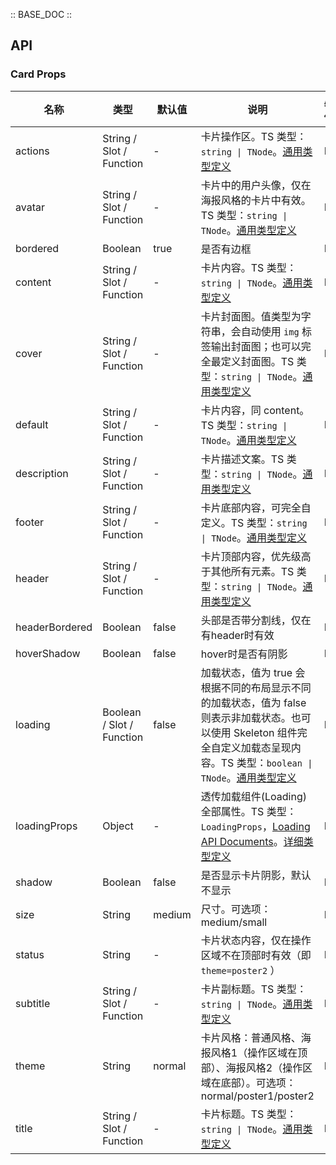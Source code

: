 :: BASE_DOC ::

## API
### Card Props

名称 | 类型 | 默认值 | 说明 | 必传
-- | -- | -- | -- | --
actions | String / Slot / Function | - | 卡片操作区。TS 类型：`string \| TNode`。[通用类型定义](https://github.com/Tencent/tdesign-vue-next/blob/develop/packages/components/common.ts) | N
avatar | String / Slot / Function | - | 卡片中的用户头像，仅在海报风格的卡片中有效。TS 类型：`string \| TNode`。[通用类型定义](https://github.com/Tencent/tdesign-vue-next/blob/develop/packages/components/common.ts) | N
bordered | Boolean | true | 是否有边框 | N
content | String / Slot / Function | - | 卡片内容。TS 类型：`string \| TNode`。[通用类型定义](https://github.com/Tencent/tdesign-vue-next/blob/develop/packages/components/common.ts) | N
cover | String / Slot / Function | - | 卡片封面图。值类型为字符串，会自动使用 `img` 标签输出封面图；也可以完全最定义封面图。TS 类型：`string \| TNode`。[通用类型定义](https://github.com/Tencent/tdesign-vue-next/blob/develop/packages/components/common.ts) | N
default | String / Slot / Function | - | 卡片内容，同 content。TS 类型：`string \| TNode`。[通用类型定义](https://github.com/Tencent/tdesign-vue-next/blob/develop/packages/components/common.ts) | N
description | String / Slot / Function | - | 卡片描述文案。TS 类型：`string \| TNode`。[通用类型定义](https://github.com/Tencent/tdesign-vue-next/blob/develop/packages/components/common.ts) | N
footer | String / Slot / Function | - | 卡片底部内容，可完全自定义。TS 类型：`string \| TNode`。[通用类型定义](https://github.com/Tencent/tdesign-vue-next/blob/develop/packages/components/common.ts) | N
header | String / Slot / Function | - | 卡片顶部内容，优先级高于其他所有元素。TS 类型：`string \| TNode`。[通用类型定义](https://github.com/Tencent/tdesign-vue-next/blob/develop/packages/components/common.ts) | N
headerBordered | Boolean | false | 头部是否带分割线，仅在有header时有效 | N
hoverShadow | Boolean | false | hover时是否有阴影 | N
loading | Boolean / Slot / Function | false | 加载状态，值为 true 会根据不同的布局显示不同的加载状态，值为 false 则表示非加载状态。也可以使用 Skeleton 组件完全自定义加载态呈现内容。TS 类型：`boolean \| TNode`。[通用类型定义](https://github.com/Tencent/tdesign-vue-next/blob/develop/packages/components/common.ts) | N
loadingProps | Object | - | 透传加载组件(Loading)全部属性。TS 类型：`LoadingProps`，[Loading API Documents](./loading?tab=api)。[详细类型定义](https://github.com/Tencent/tdesign-vue-next/blob/develop/packages/components/card/type.ts) | N
shadow | Boolean | false | 是否显示卡片阴影，默认不显示 | N
size | String | medium | 尺寸。可选项：medium/small | N
status | String | - | 卡片状态内容，仅在操作区域不在顶部时有效（即 `theme=poster2` ） | N
subtitle | String / Slot / Function | - | 卡片副标题。TS 类型：`string \| TNode`。[通用类型定义](https://github.com/Tencent/tdesign-vue-next/blob/develop/packages/components/common.ts) | N
theme | String | normal | 卡片风格：普通风格、海报风格1（操作区域在顶部）、海报风格2（操作区域在底部）。可选项：normal/poster1/poster2 | N
title | String / Slot / Function | - | 卡片标题。TS 类型：`string \| TNode`。[通用类型定义](https://github.com/Tencent/tdesign-vue-next/blob/develop/packages/components/common.ts) | N
